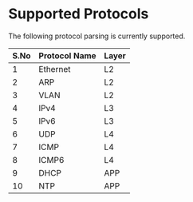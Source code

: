 # Supported Protocols

The following protocol parsing is currently supported.

| S.No | Protocol Name | Layer |
|------|---------------|-------|
| 1 | Ethernet | L2 |
| 2 | ARP | L2 |
| 3 | VLAN | L2 |
| 4 | IPv4 | L3 |
| 5 | IPv6 | L3 |
| 6 | UDP | L4 |
| 7 | ICMP | L4 |
| 8 | ICMP6 | L4 |
| 9 | DHCP | APP |
| 10 | NTP | APP |

